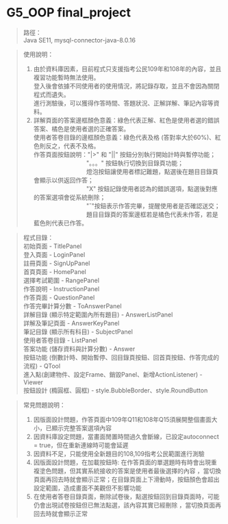 # G5_OOP final_project

>路徑： <br>
>	Java SE11, 
>	mysql-connector-java-8.0.16

>使用說明：
>	1. 由於資料庫因素，目前程式只支援指考公民109年和108年的內容，並且複習功能暫時無法使用。<br>
>	登入後會依據不同使用者的使用情況，將記錄存取，並且不會因為關閉程式而遺失。<br>
>	進行測驗後，可以獲得作答時間、答題狀況、正解詳解、筆記內容等資料。<br>
>	2. 詳解頁面的答案邊框顏色意義：綠色代表正解、紅色是使用者選的錯誤答案、橘色是使用者選的正確答案。<br>
>	使用者答卷目錄的邊框顏色意義：綠色代表及格 (答對率大於60%)、紅色則反之，代表不及格。<br>
>	作答頁面按鈕說明："|>" 和 "||" 按鈕分別執行開始計時與暫停功能；<br>
>	&emsp;&emsp;&emsp;&emsp;&emsp;&emsp;&emsp;&emsp;&ensp; "。。。" 按鈕執行切換到目錄頁功能；<br>
>	&emsp;&emsp;&emsp;&emsp;&emsp;&emsp;&emsp;&emsp;&ensp; 燈泡按鈕讓使用者標記難題，點選後在題目目錄頁會顯示以供返回作答；<br>
>	&emsp;&emsp;&emsp;&emsp;&emsp;&emsp;&emsp;&emsp;&ensp; "X" 按鈕記錄使用者認為的錯誤選項，點選後對應的答案選項會從系統刪除；<br>
>	&emsp;&emsp;&emsp;&emsp;&emsp;&emsp;&emsp;&emsp;&ensp; "ˇ"按鈕表示作答完畢，提醒使用者是否確認送交；<br>
>	&emsp;&emsp;&emsp;&emsp;&emsp;&emsp;&emsp;&emsp;&ensp; 題目目錄頁的答案邊框若是橘色代表未作答，若是藍色則代表已作答。<br>

>程式目錄： <br>
>	初始頁面 - TitlePanel <br>
>	登入頁面 - LoginPanel <br>
>	註冊頁面 - SignUpPanel <br>
>	首頁頁面 - HomePanel <br>
>	選擇考試範圍 - RangePanel <br>
>	作答說明 - InstructionPanel <br>
>	作答頁面 - QuestionPanel <br>
>	作答完畢計算分數 - ToAnswerPanel <br>
>	詳解目錄 (顯示特定範圍內所有題目) - AnswerListPanel <br>
>	詳解及筆記頁面 - AnswerKeyPanel <br>
>	筆記目錄 (顯示所有科目) - SubjectPanel <br>
>	使用者答卷目錄 - ListPanel <br>
>	答案功能 (儲存資料與計算分數) - Answer <br>
>	按鈕功能 (倒數計時、開始暫停、回目錄頁按鈕、回首頁按鈕、作答完成的流程) - QTool <br>
>	進入點(創建物件、設定Frame、銷毀Panel、新增ActionListener) - Viewer <br>
>	按鈕設計 (橢圓框、圓框) - style.BubbleBorder、style.RoundButton <br>

>常見問題說明：<br>
>	1. 因版面設計問題，作答頁面中109年Q11和108年Q15須展開整個畫面大小，已顯示完整答案選項內容
>	2. 因資料庫設定問題，當畫面閒置時間過久會斷線，已設定autoconnect = true，但在重新連線時可能會延遲
>	3. 因資料不足，只能使用全新題目的108,109指考公民範圍進行測驗
>	4. 因版面設計問題，在加載按鈕時: 在作答頁面的單選題時有時會出現重複塗色問題，但其實系統接收的答案是使用者最後選擇的內容
	，當切換頁面再回去時就會顯示正常；在目錄頁面上下滑動時，按鈕顏色會超出設定範圍，造成畫面不美觀但不影響功能
>	5. 在使用者答卷目錄頁面，刪除試卷後，點選按鈕回到目錄頁面時，可能仍會出現試卷按鈕但已無法點選，該內容其實已經刪除
	，當切換頁面再回去時就會顯示正常
